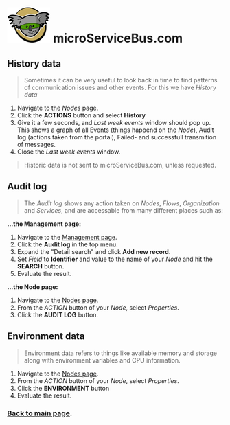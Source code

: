 # <img src="./img/msb-logo.png" alt="Node.js" /> microServiceBus.com 

## History data
>Sometimes it can be very useful to look back in time to find patterns of communication issues and other events. For this we have *History data*

1. Navigate to the *Nodes* page.
2. Click the **ACTIONS** button and select **History**
3. Give it a few seconds, and *Last week events* window should pop up. This shows a graph of all Events (things happend on the *Node*), Audit log (actions taken from the portal), Failed- and successfull transmition of messages.
4. Close the *Last week events* window.

>Historic data is not sent to microServiceBus.com, unless requested.

## Audit log
>The *Audit log* shows any action taken on *Nodes*, *Flows*, *Organization* and *Services*, and are accessable from many different places such as:

**...the Management page:**
1. Navigate to the [Management page](https://microservicebus.com/Instrumentation).
2. Click the **Audit log** in the top menu.
3. Expand the "Detail search" and click **Add new record**.
4. Set *Field* to **Identifier** and value to the name of your *Node* and hit the **SEARCH** button.
5. Evaluate the result.

**...the Node page:**
1. Navigate to the [Nodes page](https://microservicebus.com/Nodes).
2. From the *ACTION* button of your *Node*, select *Properties*.
3. Click the **AUDIT LOG** button.

## Environment data
> Environment data refers to things like available memory and storage along with environment variables and CPU information.
1. Navigate to the [Nodes page](https://microservicebus.com/Nodes).
2. From the *ACTION* button of your *Node*, select *Properties*.
3. Click the **ENVIRONMENT** button
4. Evaluate the result.

### [Back to main page](./README.md).
